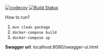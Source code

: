 
[![codecov](https://codecov.io/gh/Shapoval1van/demo/branch/master/graph/badge.svg)](https://codecov.io/gh/Shapoval1van/makethisbot)
[![Build Status](https://api.travis-ci.org/Shapoval1van/demo.svg?branch=master)](https://travis-ci.org/Shapoval1van/makethisbot)

How to run?
1. `mvn clean package`
2. `docker-compose build`
3. `docker-compose up`

**Swagger url**: localhost:8080/swagger-ui.html
